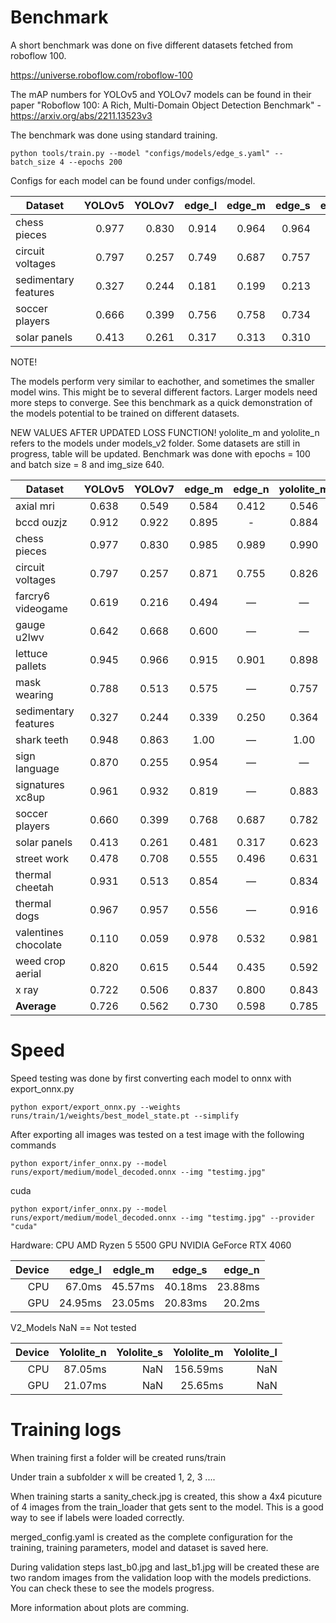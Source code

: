 


# Benchmark

A short benchmark was done on five different datasets fetched from roboflow 100.

https://universe.roboflow.com/roboflow-100

The mAP numbers for YOLOv5 and YOLOv7 models can be found in their paper
"Roboflow 100: A Rich, Multi-Domain Object Detection Benchmark" - https://arxiv.org/abs/2211.13523v3

The benchmark was done using standard training. 

    python tools/train.py --model "configs/models/edge_s.yaml" --batch_size 4 --epochs 200 

Configs for each model can be found under configs/model.  

| Dataset              | YOLOv5 | YOLOv7 | edge_l | edge_m | edge_s | edge_n |
|----------------------|------:|------:|------:|-------:|------:|------:|
| chess pieces         | 0.977 | 0.830 | 0.914 | 0.964 | 0.964 | 0.681 |
| circuit voltages     | 0.797 | 0.257 | 0.749 | 0.687  | 0.757 | 0.621 |
| sedimentary features | 0.327 | 0.244 | 0.181 | 0.199  | 0.213 | 0.154 |
| soccer players       | 0.666 | 0.399 | 0.756 | 0.758  | 0.734 | 0.714 |
| solar panels         | 0.413 | 0.261 | 0.317 | 0.313  | 0.310 | 0.270 |

NOTE!

The models perform very similar to eachother, and sometimes the smaller model wins. This might be to several different factors. Larger models need more steps to converge. See this benchmark as a quick demonstration of the models potential to be trained on different datasets. 

NEW VALUES AFTER UPDATED LOSS FUNCTION!
yololite_m and yololite_n refers to the models under models_v2 folder. 
Some datasets are still in progress, table will be updated.
Benchmark was done with epochs = 100 and batch size = 8 and img_size 640.

| Dataset               | YOLOv5 | YOLOv7 | edge_m | edge_n | yololite_m | yololite_n |
|-----------------------|:------:|:------:|:------:|:------:|:------:|:------:|
| axial mri             | 0.638  | 0.549  | 0.584 | 0.412 | 0.546 |   0.642   |
| bccd ouzjz            | 0.912  | 0.922  | 0.895 |  -    | 0.884  |   0.881  |
| chess pieces          | 0.977  | 0.830  | 0.985 | 0.989 | 0.990  | 0.988  |
| circuit voltages      | 0.797  | 0.257  | 0.871 | 0.755 | 0.826  | 0.833  |
| farcry6 videogame     | 0.619  | 0.216  | 0.494 |   —   |   —    | 0.448 |
| gauge u2lwv           | 0.642  | 0.668  | 0.600 |   —   |   —    |   0.629    |
| lettuce pallets       | 0.945  | 0.966  | 0.915 | 0.901 | 0.898  |   0.899    |
| mask wearing          | 0.788  | 0.513  | 0.575 |   —   |  0.757 |   0.725   |
| sedimentary features  | 0.327  | 0.244  | 0.339 | 0.250 | 0.364  | 0.355  |
| shark teeth           | 0.948  | 0.863  |  1.00 |   —   |   1.00 |  0.989 |
| sign language         | 0.870  | 0.255  | 0.954 |   —   |   —    |   0.961    |
| signatures xc8up      | 0.961  | 0.932  | 0.819 |   —   |  0.883 |   0.902   |
| soccer players        | 0.660  | 0.399  | 0.768 | 0.687 | 0.782  | 0.783  |
| solar panels          | 0.413  | 0.261  | 0.481 | 0.317 | 0.623  | 0.576  |
| street work           | 0.478  | 0.708  | 0.555 | 0.496 | 0.631  | 0.620    |
| thermal cheetah       | 0.931  | 0.513  | 0.854 |   —   | 0.834  |  0.810    |
| thermal dogs          | 0.967  | 0.957  | 0.556 |   —   | 0.916  |   0.940    |
| valentines chocolate  | 0.110  | 0.059  | 0.978 | 0.532 | 0.981  |   0.983    |
| weed crop aerial      | 0.820  | 0.615  | 0.544 | 0.435 | 0.592  |   0.581    |
| x ray                 | 0.722  | 0.506  | 0.837 | 0.800 | 0.843  |   0.835    |
| **Average**           | 0.726 | 0.562 | 0.730 | 0.598 | 0.785 | 0.769 |

# Speed

Speed testing was done by first converting each model to onnx with export_onnx.py 

    python export/export_onnx.py --weights runs/train/1/weights/best_model_state.pt --simplify

After exporting all images was tested on a test image with the following commands

    python export/infer_onnx.py --model runs/export/medium/model_decoded.onnx --img "testimg.jpg"  

cuda

    python export/infer_onnx.py --model runs/export/medium/model_decoded.onnx --img "testimg.jpg" --provider "cuda"

Hardware: 
CPU AMD Ryzen 5 5500
GPU NVIDIA GeForce RTX 4060


| Device | edge_l | edgle_m | edge_s | edge_n |
|------: |------: |------:  |-------:|------:|
| CPU    | 67.0ms  | 45.57ms    | 40.18ms   | 23.88ms  |
| GPU    | 24.95ms   | 23.05ms    | 20.83ms   | 20.2ms   | 

V2_Models  NaN == Not tested 

| Device | Yololite_n | Yololite_s | Yololite_m | Yololite_l |
|------: |------: |------:  |-------:|------:|
| CPU    | 87.05ms  | NaN    | 156.59ms   | NaN  |
| GPU    | 21.07ms   | NaN   | 25.65ms   | NaN   | 


# Training logs

When training first a folder will be created runs/train 

Under train a subfolder x will be created 1, 2, 3 ....

When training starts a sanity_check.jpg is created, this show a 4x4 picuture of 4 images from the train_loader that gets sent to the model. 
This is a good way to see if labels were loaded correctly. 

merged_config.yaml is created as the complete configuration for the training, training parameters, model and dataset is saved here.

During validation steps last_b0.jpg and last_b1.jpg will be created these are two random images from the validation loop with the models predictions. 
You can check these to see the models progress. 


More information about plots are comming. 











